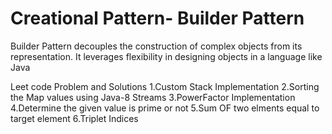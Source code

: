 # Creational Pattern- Builder Pattern
Builder Pattern decouples the construction of complex objects from its representation.
It leverages flexibility in designing objects in a language like Java


Leet code Problem and Solutions
1.Custom Stack Implementation
2.Sorting the Map values using Java-8 Streams
3.PowerFactor Implementation
4.Determine the given value is prime or not
5.Sum OF two elments equal to target element
6.Triplet Indices
